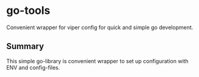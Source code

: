 # go-tools

Convenient wrapper for viper config for quick and simple go development.

## Summary

This simple go-library is convenient wrapper to
set up configuration with ENV and config-files.